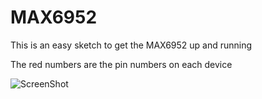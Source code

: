 MAX6952
================
This is an easy sketch to get the MAX6952 up and running

The red numbers are the pin numbers on each device

![ScreenShot](https://raw.github.com/TMuel1123/Arduino/master/MAX6952/MAX6952.png)
